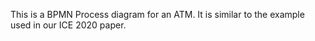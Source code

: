 This is a BPMN Process diagram for an ATM. It is similar to the example used in our ICE 2020 paper.

